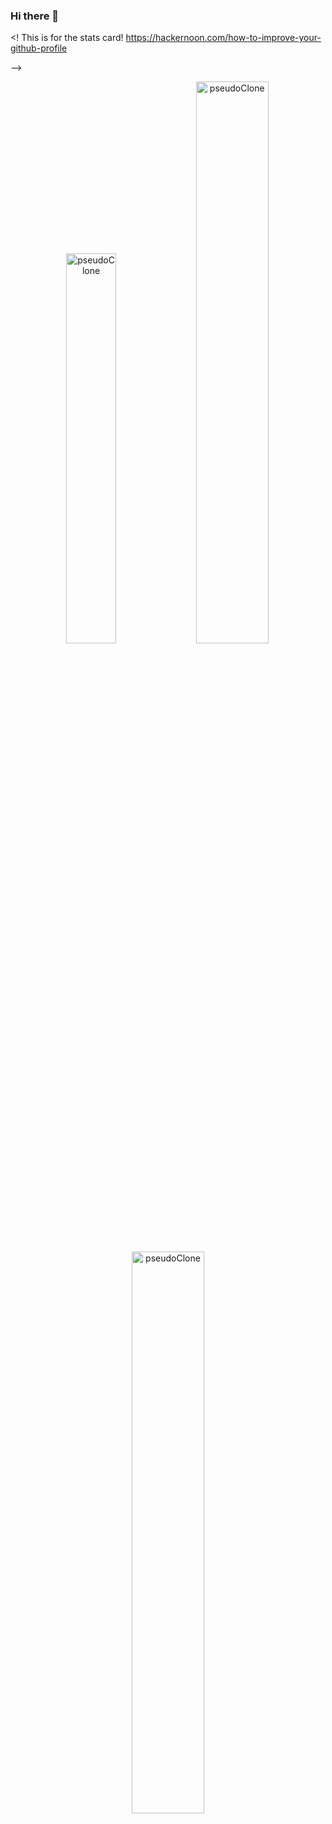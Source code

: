 ### Hi there 👋

<! 
This is for the stats card! 
https://hackernoon.com/how-to-improve-your-github-profile

-->
<p align="center">
<img width="40%" src="https://github-readme-stats.vercel.app/api/top-langs?username=pseudoClone&show_icons=true&theme=dracula&title_color=ff8000&text_color=ffffff&bg_color=6a6a6a&locale=en&layout=compact&hide_border=true" alt="pseudoClone" /> 
<img width="48%" src="https://github-readme-stats.vercel.app/api?username=pseudoClone&show_icons=true&theme=dracula&title_color=ff8000&text_color=ffffff&bg_color=6a6a6a&locale=en&hide_border=true" alt="pseudoClone" />
<img width="48%" src="https://github-readme-streak-stats.herokuapp.com/?user=pseudoClone&theme=highcontrast&hide_border=true" alt="pseudoClone" />
</p>
